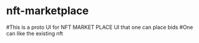 # nft-marketplace

#This is a proto UI for NFT MARKET PLACE UI that one can place bids
#One can like the existing nft
